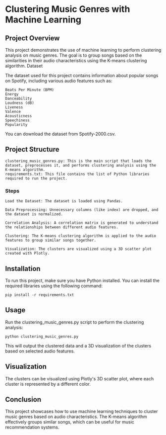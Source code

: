 # Clustering Music Genres with Machine Learning
## Project Overview

This project demonstrates the use of machine learning to perform clustering analysis on music genres. The goal is to group songs based on the similarities in their audio characteristics using the K-means clustering algorithm.
Dataset

The dataset used for this project contains information about popular songs on Spotify, including various audio features such as:

    Beats Per Minute (BPM)
    Energy
    Danceability
    Loudness (dB)
    Liveness
    Valence
    Acousticness
    Speechiness
    Popularity

You can download the dataset from Spotify-2000.csv.
## Project Structure

    clustering_music_genres.py: This is the main script that loads the dataset, preprocesses it, and performs clustering analysis using the K-means algorithm.
    requirements.txt: This file contains the list of Python libraries required to run the project.

### Steps

    Load the Dataset: The dataset is loaded using Pandas.

    Data Preprocessing: Unnecessary columns (like index) are dropped, and the dataset is normalized.

    Correlation Analysis: A correlation matrix is generated to understand the relationships between different audio features.

    Clustering: The K-means clustering algorithm is applied to the audio features to group similar songs together.

    Visualization: The clusters are visualized using a 3D scatter plot created with Plotly.

## Installation

To run this project, make sure you have Python installed. You can install the required libraries using the following command:


    pip install -r requirements.txt

## Usage

Run the clustering_music_genres.py script to perform the clustering analysis:


    python clustering_music_genres.py

This will output the clustered data and a 3D visualization of the clusters based on selected audio features.

## Visualization

The clusters can be visualized using Plotly's 3D scatter plot, where each cluster is represented by a different color.

## Conclusion

This project showcases how to use machine learning techniques to cluster music genres based on audio characteristics. The K-means algorithm effectively groups similar songs, which can be useful for music recommendation systems.
